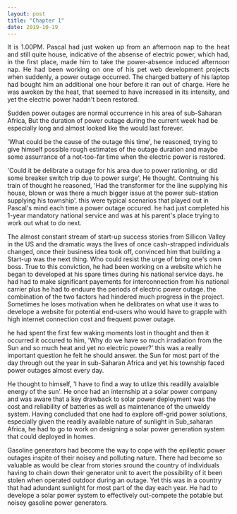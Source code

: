 ```yaml
---
layout: post
title: "Chapter 1"
date: 2019-10-19
---
```

<p align="justify"></p>
<p align="justify">
It is 1.00PM. Pascal had just woken up from an afternoon nap to the heat and still quite house, indicative of the absense 
of electric power, which had, in the first place, made him to take the power-absence induced afternoon nap. He had been 
working on one of his pet web development projects when suddenly, a power outage occurred. The charged battery of his laptop had bought him an additional one hour before it ran out of charge. Here he was awoken by the heat, that seemed to have increased in its intensity, and yet the electric power haddn't been restored.

Sudden power outages are normal occurrence in his area of sub-Saharan Africa, But the duration of power outage during the current week had be especially long and almost looked like the would last forever. 

'What could be the cause of the outage this time', he reasoned, trying to give himself possible rough estimates of the outage duration and maybe some assurrance of a not-too-far time when the electric power is restored. 

'Could it be delibrate a outage for his area due to power rationing, or did some breaker switch trip due to power surge', He thought. Contnuing his train of thought he reasoned, 'Had the transformer for the line supplying his house, blown or was there a much bigger issue at the power sub-station supplying his township'. this were typical scenarios that played out in Pascal's mind each time a power outage occured. he had just completed his 1-year mandatory national service and was at his parent's place trying to work out what to do next.

The almost constant stream of start-up success stories from Sillicon Valley in the US and the dramatic ways the lives of once cash-strapped individuals changed, once their business idea took off, convinced him that building a Start-up was the next thing. Who could resist the urge of bring one's own boss. True to this conviction, he had been working on a website which he began to developed at his spare times during his national service days. he had had to make significant payements for interconnection from his national carrier plus he had to enduure the periods of electric power outage. the combination of the two factors had hindered much progress in the  project. Sometimes he loses motivation when he delibrates on what use it was to develope a website for potential end-users who would have to grapple with high internet connection cost and frequent power  outage.

he had spent the first few waking moments lost in thought and then it occurred it occured to him, 'Why do we have so much irradiation from the Sun and so much heat and yet no electric power?' this was a really important question he felt he should answer. the Sun for most part of the day through out the year in sub-Saharan Africa and yet his township faced power outages almost every day. 

He thought to himself, 'I have to find a way to utlize this readilly avaialble energy of the sun'. He once had an internship at a solar power company and was aware that a key drawback to solar power deployment was the cost and reliability of batteries as well as maintenance of the unweldy system. Having concluded that one had to explore off-grid power solutions, especially given the readily available nature of sunlight in Sub_saharan Africa, he had to go to work on designing a solar power generation system that  could deployed in homes. 

Gasoline generators had become the way to cope with the epilleptic power outages inspite of their noisey and polluting nature. There had become so valuable as would be clear from stories sround the country of individuals having to chain down their generator unit to avert the possibility of it been stolen when operated outdoor during an outage. Yet this was in a country that had adundant sunlight for most part of the day each year. He had to develope a solar power system to effectively out-compete the potable but noisey gasoline power generators.
</p>
